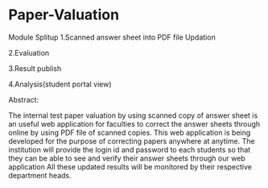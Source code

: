 # Paper-Valuation


Module Splitup
  1.Scanned answer sheet into PDF file Updation

  2.Evaluation

  3.Result publish

  4.Analysis(student portal view)


Abstract:

 The  internal test paper valuation by using scanned copy of answer sheet is an useful web application for faculties  to correct the  answer sheets through online by using PDF file of scanned copies. This web application is being developed for the purpose of correcting papers anywhere at anytime. The institution will  provide the login id and password to each students so that they can be able to see and verify their answer sheets through our web application All these updated results will be monitored by their respective department heads.

